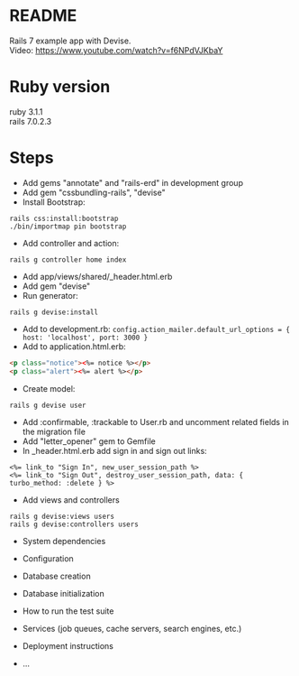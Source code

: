 # README

Rails 7 example app with Devise. <br>
Video: https://www.youtube.com/watch?v=f6NPdVJKbaY

# Ruby version
ruby 3.1.1 <br>
rails 7.0.2.3

# Steps
- Add gems "annotate" and "rails-erd" in development group
- Add gem "cssbundling-rails", "devise"
- Install Bootstrap:
```
rails css:install:bootstrap
./bin/importmap pin bootstrap
```
- Add controller and action:
```
rails g controller home index
```
- Add app/views/shared/\_header.html.erb
- Add gem "devise"
- Run generator:
```
rails g devise:install
```

- Add to development.rb: `config.action_mailer.default_url_options = { host: 'localhost', port: 3000 }`
- Add to application.html.erb:
```html
<p class="notice"><%= notice %></p>
<p class="alert"><%= alert %></p>
```
- Create model:
```
rails g devise user
```
- Add :confirmable, :trackable to User.rb and uncomment related fields in the migration file
- Add "letter_opener" gem to Gemfile
- In \_header.html.erb add sign in and sign out links:
```
<%= link_to "Sign In", new_user_session_path %>
<%= link_to "Sign Out", destroy_user_session_path, data: { turbo_method: :delete } %>
```

- Add views and controllers
```
rails g devise:views users
rails g devise:controllers users
```

* System dependencies

* Configuration

* Database creation

* Database initialization

* How to run the test suite

* Services (job queues, cache servers, search engines, etc.)

* Deployment instructions

* ...
